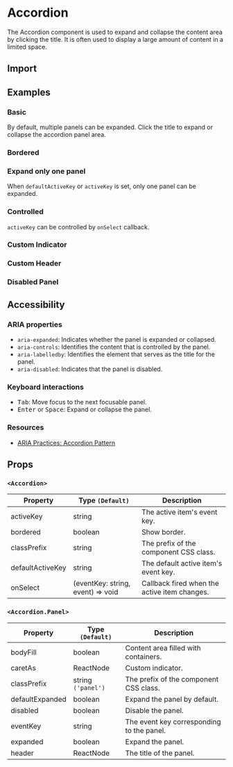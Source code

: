 # Accordion

The Accordion component is used to expand and collapse the content area by clicking the title. It is often used to display a large amount of content in a limited space.

## Import

<!--{include:(components/accordion/fragments/import.md)}-->

## Examples

### Basic

By default, multiple panels can be expanded. Click the title to expand or collapse the accordion panel area.

<!--{include:`basic.md`}-->

### Bordered

<!--{include:`bordered.md`}-->

### Expand only one panel

When `defaultActiveKey` or `activeKey` is set, only one panel can be expanded.

<!--{include:`accordion.md`}-->

### Controlled

`activeKey` can be controlled by `onSelect` callback.

<!--{include:`controled.md`}-->

### Custom Indicator

<!--{include:`custom-indicator.md`}-->

### Custom Header

<!--{include:`custom-header.md`}-->

### Disabled Panel

<!--{include:`disabled-panel.md`}-->

## Accessibility

### ARIA properties

- `aria-expanded`: Indicates whether the panel is expanded or collapsed.
- `aria-controls`: Identifies the content that is controlled by the panel.
- `aria-labelledby`: Identifies the element that serves as the title for the panel.
- `aria-disabled`: Indicates that the panel is disabled.

### Keyboard interactions

- <kbd>Tab</kbd>: Move focus to the next focusable panel.
- <kbd>Enter</kbd> or <kbd>Space</kbd>: Expand or collapse the panel.

### Resources

- [ARIA Practices: Accordion Pattern](https://www.w3.org/WAI/ARIA/apg/patterns/accordion/)

## Props

### `<Accordion>`

<!-- prettier-sort-markdown-table -->

| Property         | Type `(Default)`                  | Description                                  |
| ---------------- | --------------------------------- | -------------------------------------------- |
| activeKey        | string                            | The active item's event key.                 |
| bordered         | boolean                           | Show border.                                 |
| classPrefix      | string                            | The prefix of the component CSS class.       |
| defaultActiveKey | string                            | The default active item's event key.         |
| onSelect         | (eventKey: string, event) => void | Callback fired when the active item changes. |

### `<Accordion.Panel>`

<!-- prettier-sort-markdown-table -->

| Property        | Type `(Default)`   | Description                               |
| --------------- | ------------------ | ----------------------------------------- |
| bodyFill        | boolean            | Content area filled with containers.      |
| caretAs         | ReactNode          | Custom indicator.                         |
| classPrefix     | string `('panel')` | The prefix of the component CSS class.    |
| defaultExpanded | boolean            | Expand the panel by default.              |
| disabled        | boolean            | Disable the panel.                        |
| eventKey        | string             | The event key corresponding to the panel. |
| expanded        | boolean            | Expand the panel.                         |
| header          | ReactNode          | The title of the panel.                   |

